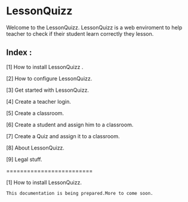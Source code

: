 LessonQuizz
========================

Welcome to the LessonQuizz.
LessonQuizz is a web enviroment to help teacher to check if their student learn correctly they lesson.

Index :
--------------

[1] How to install LessonQuizz .

[2] How to configure LessonQuizz.

[3] Get started with LessonQuizz.

[4] Create a teacher login.

[5] Create a classroom.

[6] Create a student and assign him to a classroom.

[7] Create a Quiz and assign it to a classroom.

[8] About LessonQuizz.

[9] Legal stuff.

=========================

[1] How to install LessonQuizz.

```
This documentation is being prepared.More to come soon.
```

